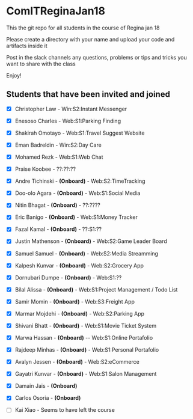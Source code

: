 # ComITReginaJan18
This the git repo for all students in the course of Regina jan 18

Please create a directory with your name and upload your code and artifacts inside it

Post in the slack channels any questions, problems or tips and tricks you want to share with the class 

Enjoy!

Students that have been invited and joined
---------
- [x] Christopher Law - Win:S2:Instant Messenger 
- [X] Enesoso Charles - Web:S1:Parking Finding
- [x] Shakirah Omotayo - Web:S1:Travel Suggest Website
- [x] Eman Badreldin - Win:S2:Day Care
- [x] Mohamed Rezk - Web:S1:Web Chat
- [x] Praise Koobee - ??:??:?? 
- [x] Andre Tichinski - **(Onboard)** - Web:S2:TimeTracking
- [x] Doo-olo Agara - **(Onboard)** - Web:S1:Social Media
- [x] Nitin Bhagat - **(Onboard)** - ??:????
- [x] Eric Banigo -  **(Onboard)** - Web:S1:Money Tracker
- [x] Fazal Kamal - **(Onboard)** - ??:S1:??
- [x] Justin Mathenson - **(Onboard)** - Web:S2:Game Leader Board
- [x] Samuel Samuel - **(Onboard)** - Web:S2:Media Streamming 
- [x] Kalpesh Kunvar - **(Onboard)** - Web:S2:Grocery App
- [x] Dornubari Dumpe - **(Onboard)** - Web:S1:??
- [x] Bilal Alissa - **(Onboard)** - Web:S1:Project Management / Todo List 
- [x] Samir Momin - **(Onboard)** - Web:S3:Freight App
- [x] Marmar Mojdehi - **(Onboard)** - Web:S2:Parking App
- [x] Shivani Bhatt - **(Onboard)** - Web:S1:Movie Ticket System 
- [x] Marwa Hassan - **(Onboard)** -- Web:S1:Online Portafolio
- [x] Rajdeep Minhas - **(Onboard)** - Web:S1:Personal Portafolio
- [x] Avalyn Jessen - **(Onboard)** - Web:S2:eCommerce
- [x] Gayatri Kunvar - **(Onboard)** - Web:S1:Salon Management
- [x] Damain Jais - **(Onboard)**
- [x] Carlos Osoria - **(Onboard)**
- [ ] Kai Xiao - Seems to have left the course


